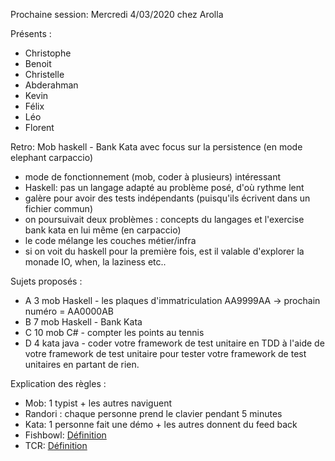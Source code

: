 Prochaine session: Mercredi 4/03/2020 chez Arolla

Présents :
- Christophe
- Benoit
- Christelle
- Abderahman
- Kevin
- Félix
- Léo
- Florent

Retro: Mob haskell - Bank Kata avec focus sur la persistence (en mode elephant carpaccio)
- mode de fonctionnement (mob, coder à plusieurs) intéressant
- Haskell: pas un langage adapté au problème posé, d'où rythme lent
- galère pour avoir des tests indépendants (puisqu'ils écrivent dans un fichier commun)
- on poursuivait deux problèmes : concepts du langages et l'exercise bank kata en lui même (en carpaccio)
- le code mélange les couches métier/infra
- si on voit du haskell pour la première fois, est il valable d'explorer la monade IO, when, la laziness etc..

Sujets proposés :
- A 3 mob Haskell - les plaques d'immatriculation AA9999AA -> prochain numéro = AA0000AB
- B 7 mob Haskell - Bank Kata
- C 10 mob C# - compter les points au tennis 
- D 4 kata java - coder votre framework de test unitaire en TDD à l'aide de votre framework de test unitaire pour tester votre framework de test unitaires en partant de rien.

Explication des règles :
* Mob: 1 typist + les autres naviguent
* Randori : chaque personne prend le clavier pendant 5 minutes
* Kata: 1 personne fait une démo + les autres donnent du feed back
* Fishbowl: [Définition](https://en.wikipedia.org/wiki/Fishbowl_(conversation))
* TCR: [Définition](https://medium.com/@kentbeck_7670/test-commit-revert-870bbd756864)
